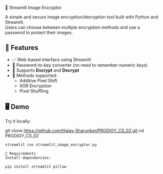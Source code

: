🔐 Streamlit Image Encryptor

A simple and secure image encryption/decryption tool built with Python and Streamlit.  
Users can choose between multiple encryption methods and use a password to protect their images.

## 🌟 Features

- ✅ Web-based interface using Streamlit
- 🔢 Password-to-key converter (no need to remember numeric keys)
- 🔁 Supports **Encrypt** and **Decrypt**
- 🔐 Methods supported:
  - Additive Pixel Shift
  - XOR Encryption
  - Pixel Shuffling

## 🖥️ Demo

Try it locally:

git clone https://github.com/Hajay-Sharunkar/PRODIGY_CS_02.git
cd PRODIGY_CS_02


```bash
streamlit run streamlit_image_encryptor.py

🧪 Requirements
Install dependencies:

pip install streamlit pillow
